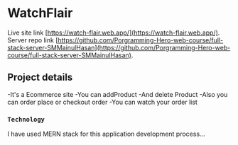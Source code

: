 # WatchFlair

Live site link [https://watch-flair.web.app/](https://watch-flair.web.app/). </br>
Server repo link [https://github.com/Porgramming-Hero-web-course/full-stack-server-SMMainulHasan](https://github.com/Porgramming-Hero-web-course/full-stack-server-SMMainulHasan).

## Project details

-It's a Ecommerce site
-You can addProduct
-And delete Product
-Also you can order place or checkout order
-You can watch your order list


### `Technology`

I have used MERN stack for this application development process...